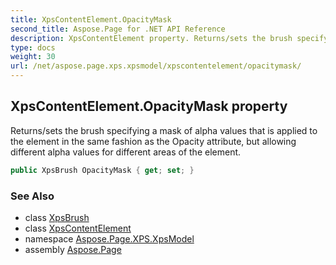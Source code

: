 ```yaml
---
title: XpsContentElement.OpacityMask
second_title: Aspose.Page for .NET API Reference
description: XpsContentElement property. Returns/sets the brush specifying a mask of alpha values that is applied to the element in the same fashion as the Opacity attribute but allowing different alpha values for different areas of the element
type: docs
weight: 30
url: /net/aspose.page.xps.xpsmodel/xpscontentelement/opacitymask/
---
```

## XpsContentElement.OpacityMask property

Returns/sets the brush specifying a mask of alpha values that is applied to the element in the same fashion as the Opacity attribute, but allowing different alpha values for different areas of the element.

```csharp
public XpsBrush OpacityMask { get; set; }
```

### See Also

* class [XpsBrush](../../xpsbrush/)
* class [XpsContentElement](../)
* namespace [Aspose.Page.XPS.XpsModel](../../xpscontentelement/)
* assembly [Aspose.Page](../../../)


